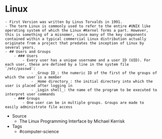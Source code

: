 # Linux
	- First Version was written by Linus Torvalds in 1991.
	- The term Linux is commonly used to refer to the entire #UNIX like operating system of which the Linux #Kernel forms a part. However, this is something of a misnomer, since many of the key components contained within a typical commercial Linux distribution actually originate from a project that predates the inception of Linux by several years.
	- ## Users and Groups
		- ### Users
			- Every user has a unique username and a user ID (UID). For each user, these are defined by a line in the system file `/etc/passwd`:
				- _Group ID_: the numeric ID of the first of the groups of which the user is a member
				- _Home directory_: the initial directory into which the user is placed after logging in
				- _Login shell_: the name of the program to be executed to interpret user commands
		- ### Groups
			- One user can be in multiple groups. Groups are made to easily administrate file access
- Source
	- The Linux Programming Interface by Michael Kerrisk
- Tags
	- #computer-science